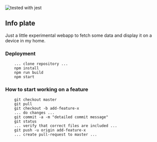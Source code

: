 ![tested with jest](https://img.shields.io/badge/tested_with-jest-99424f.svg)

## Info plate

Just a little experimental webapp to fetch some data and display it on a device in my home. 

### Deployment
```
    ... clone repository ...
    npm install
    npm run build
    npm start
```

### How to start working on a feature
```
    git checkout master
    git pull
    git checkout -b add-feature-x
    ... do changes ...
    git commit -a -m "detailed commit message"
    git status
    ... verify that correct files are included ...
    git push -u origin add-feature-x
    ... create pull-request to master ...
```
